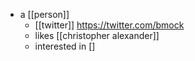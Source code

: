 - a [[person]]
	- [[twitter]] https://twitter.com/bmock
	- likes [[christopher alexander]]
	- interested in []